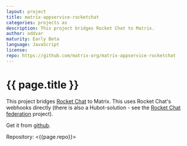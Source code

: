 ```yaml
---
layout: project
title: matrix-appservice-rocketchat
categories: projects as
description: This project bridges Rocket Chat to Matrix.
author: oddvar
maturity: Early Beta
language: JavaScript
license: 
repo: https://github.com/matrix-org/matrix-appservice-rocketchat
---
```


# {{ page.title }}
This project bridges [Rocket Chat](https://rocket.chat) to Matrix. This uses Rocket Chat's webhooks directly (there is also a Hubot-solution - see the [Rocket Chat federation](http://matrix.org/docs/projects/as/rocket-chat-federation.html) project).

Get it from [github](https://github.com/matrix-org/matrix-appservice-rocketchat).

Repository: <{{page.repo}}>
